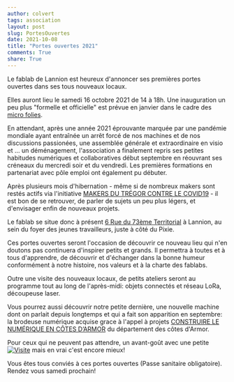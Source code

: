 ```yaml
---
author: colvert
tags: association
layout: post
slug: PortesOuvertes
date: 2021-10-08
title: "Portes ouvertes 2021"
comments: True
share: True
---
```


Le fablab de Lannion est heureux d'annoncer ses premières portes ouvertes dans ses tous nouveaux locaux.

Elles auront lieu le samedi 16 octobre 2021 de 14 à 18h.
Une inauguration un peu plus "formelle et officielle" est prévue en janvier dans le cadre des [micro folies](https://www.lannion.bzh/micro-folie).

En attendant, après une année 2021 éprouvante marquée par une pandémie mondiale ayant entraînée un arrêt forcé de nos machines et de nos discussions passionées,
une assemblée générale et extraordinaire en visio et ... un déménagement, l'association a finalement repris ses petites habitudes numériques et collaboratives
début septembre en réouvrant ses créneaux du mercredi soir et du vendredi. Les premières formations en partenariat avec pôle emploi ont également pu débuter.

Après plusieurs mois d'hibernation - même si de nombreux makers sont restés actifs via l'initiative [MAKERS DU TRÉGOR CONTRE LE COVID19](http://www.fablab-lannion.org/covid19) -
il est bon de se retrouver, de parler de sujets un peu plus légers, et d'envisager enfin de nouveaux projets.

Le fablab se situe donc à présent [6 Rue du 73ème Territorial](https://www.openstreetmap.org/search?whereami=1&query=48.72870%2C-3.46315#map=19/48.72869/-3.46314)
à Lannion, au sein du foyer des jeunes travailleurs, juste à côté du Pixie.

Ces portes ouvertes seront l'occasion de découvrir ce nouveau lieu qui n'en doutons pas continuera d'inspirer petits et grands. 
Il permettra à toutes et à tous d'apprendre, de découvrir et d'échanger dans la bonne humeur conformément à notre histoire, nos valeurs et à la charte des fablabs.

Outre une visite des nouveaux locaux, de petits ateliers seront au programme tout au long de l'après-midi: objets connectés et réseau LoRa, découpeuse laser.

Vous pourrez aussi découvrir notre petite dernière, une nouvelle machine dont on parlait depuis longtemps et qui a fait son apparition en septembre:
la brodeuse numérique acquise grace à l'appel à projets [CONSTRUIRE LE NUMÉRIQUE EN CÔTES D’ARMOR](https://cotesdarmor.fr/numerique) 
du département des côtes d'Armor.

Pour ceux qui ne peuvent pas attendre, un avant-goût avec une petite [![Visite](http://www.fablab-lannion.org/images/posts/nouveau_fablab.png)](https://youtu.be/I8Sgo-h6Xg0)
mais en vrai c'est encore mieux!

Vous êtes tous conviés à ces portes ouvertes (Passe sanitaire obligatoire).
Rendez vous samedi prochain!